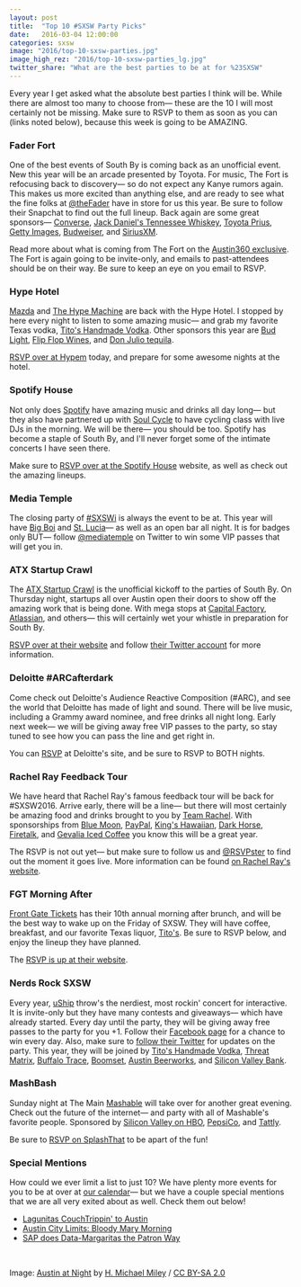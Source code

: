 ```yaml
---
layout: post
title:  "Top 10 #SXSW Party Picks"
date:   2016-03-04 12:00:00
categories: sxsw
image: "2016/top-10-sxsw-parties.jpg"
image_high_rez: "2016/top-10-sxsw-parties_lg.jpg"
twitter_share: "What are the best parties to be at for %23SXSW"
---
```


Every year I get asked what the absolute best parties I think will be. While there are almost too many to choose from— these are the 10 I will most certainly not be missing. Make sure to RSVP to them as soon as you can (links noted below), because this week is going to be AMAZING.

### Fader Fort

One of the best events of South By is coming back as an unofficial event. New this year will be an arcade presented by Toyota. For music, The Fort is refocusing back to discovery— so do not expect any Kanye rumors again. This makes us more excited than anything else, and are ready to see what the fine folks at [@theFader](https://twitter.com/theFader) have in store for us this year. Be sure to follow their Snapchat to find out the full lineup. Back again are some great sponsors— [Converse](http://www.converse.com/us), [Jack Daniel's Tennessee Whiskey](http://www.jackdaniels.com/verify-age), [Toyota Prius](http://www.toyota.com/prius/), [Getty Images](http://www.gettyimages.com/), [Budweiser](http://www.budweiser.com/), and [SiriusXM](http://www.siriusxm.com/).

Read more about what is coming from The Fort on the [Austin360 exclusive](http://music.blog.austin360.com/2016/03/01/exclusive-fader-fort-to-return-as-unofficial-sxsw-week-event-with-transmission-events-producing/). The Fort is again going to be invite-only, and emails to past-attendees should be on their way. Be sure to keep an eye on you email to RSVP.

### Hype Hotel

[Mazda](http://www.mazdausa.com/MusaWeb/displayHomepage.action) and [The Hype Machine](http://hypem.com/) are back with the Hype Hotel. I stopped by here every night to listen to some amazing music— and grab my favorite Texas vodka, [Tito's Handmade Vodka](http://www.titosvodka.com/). Other sponsors this year are [Bud Light](http://www.budlight.com/), [Flip Flop Wines](http://www.flipflopwines.com/), and [Don Julio tequila](http://www.donjulio.com/).

[RSVP over at Hypem](http://hypem.com/hotel/2016/) today, and prepare for some awesome nights at the hotel.

### Spotify House

Not only does [Spotify](https://www.spotify.com/us/) have amazing music and drinks all day long— but they also have partnered up with [Soul Cycle](https://www.soul-cycle.com/) to have cycling class with live DJs in the morning. We will be there— you should be too. Spotify has become a staple of South By, and I'll never forget some of the intimate concerts I have seen there.

Make sure to [RSVP over at the Spotify House](https://spotifyhouse.com/) website, as well as check out the amazing lineups.

### Media Temple

The closing party of [#SXSWi](https://twitter.com/search?q=%23SXSWi) is always the event to be at. This year will have [Big Boi](https://twitter.com/BigBoi) and [St. Lucia](https://twitter.com/stlucia)— as well as an open bar all night. It is for badges only BUT— follow [@mediatemple](https://twitter.com/mediatemple) on Twitter to win some VIP passes that will get you in.

### ATX Startup Crawl

The [ATX Startup Crawl](http://atxstartupcrawl.com) is the unofficial kickoff to the parties of South By. On Thursday night, startups all over Austin open their doors to show off the amazing work that is being done. With mega stops at [Capital Factory](https://capitalfactory.com/), [Atlassian](https://www.atlassian.com/), and others— this will certainly wet your whistle in preparation for South By.

[RSVP over at their website](http://atxstartupcrawl.com) and follow [their Twitter account](https://twitter.com/ATXStartupCrawl) for more information.

### Deloitte #ARCafterdark

Come check out Deloitte's Audience Reactive Composition (#ARC), and see the world that Deloitte has made of light and sound. There will be live music, including a Grammy award nominee, and free drinks all night long. Early next week— we will be giving away free VIP passes to the party, so stay tuned to see how you can pass the line and get right in.

You can [RSVP](sxsw.deloittedigital.com/#RSVP) at Deloitte's site, and be sure to RSVP to BOTH nights.

### Rachel Ray Feedback Tour

We have heard that Rachel Ray's famous feedback tour will be back for #SXSW2016. Arrive early, there will be a line— but there will most certainly be amazing food and drinks brought to you by [Team Rachel](https://twitter.com/TeamRachael). With sponsorships from [Blue Moon](http://www.bluemoonbrewingcompany.com/), [PayPal](https://www.paypal.com/home), [King's Hawaiian](http://www.kingshawaiian.com/), [Dark Horse](http://www.darkhorsewine.com/agegate.php), [Firetalk](https://firetalk.com/), and [Gevalia Iced Coffee](http://www.gevalia.com/iced-coffee) you know this will be a great year.

The RSVP is not out yet— but make sure to follow us and [@RSVPster](https://twitter.com/rsvpster) to find out the moment it goes live. More information can be found [on Rachel Ray's website](http://www.rachaelray.com/tag/feedback2015).

### FGT Morning After

[Front Gate Tickets](http://www.frontgatetickets.com/) has their 10th annual morning after brunch, and will be the best way to wake up on the Friday of SXSW. They will have coffee, breakfast, and our favorite Texas liquor, [Tito's](http://www.titosvodka.com/). Be sure to RSVP below, and enjoy the lineup they have planned.

The [RSVP is up at their website](https://morningafter10.frontgatetickets.com/).

### Nerds Rock SXSW

Every year, [uShip](https://www.uship.com/) throw's the nerdiest, most rockin' concert for interactive. It is invite-only but they have many contests and giveaways— which have already started. Every day until the party, they will be giving away free passes to the party for you +1. Follow their [Facebook page](https://www.facebook.com/nerdsrock/) for a chance to win every day. Also, make sure to [follow their Twitter](https://twitter.com/intent/follow?screen_name=NerdsRockSXSW) for updates on the party. This year, they will be joined by [Tito's Handmade Vodka](http://www.titosvodka.com/), [Threat Matrix](https://www.threatmetrix.com/), [Buffalo Trace](http://www.buffalotrace.com/), [Boomset](https://www.boomset.com/), [Austin Beerworks](http://austinbeerworks.com/), and [Silicon Valley Bank](http://www.svb.com/).

### MashBash

Sunday night at The Main [Mashable](http://mashable.com/) will take over for another great evening. Check out the future of the internet— and party with all of Mashable's favorite people. Sponsored by [Silicon Valley on HBO](http://www.hbo.com/silicon-valley), [PepsiCo](http://www.pepsico.com/), and [Tattly](http://tattly.com/).

Be sure to [RSVP on SplashThat](https://mashbashsxswi16.splashthat.com/) to be apart of the fun!

### Special Mentions

How could we ever limit a list to just 10? We have plenty more events for you to be at over at [our calendar](/calendar/)— but we have a couple special mentions that we are all very exited about as well. Check them out below!

* [Lagunitas CouchTrippin' to Austin](https://lagunitas.com/couchtrippin)
* [Austin City Limits: Bloody Mary Morning](http://www.austincitylimits.com/bloody-mary-morning-2016/)
* [SAP does Data-Margaritas the Patron Way](https://www.eventbrite.com/e/sap-does-data-margaritas-the-patron-way-official-sxsw-event-2016-tickets-21389727250)


<br>

Image: <a href="https://www.flickr.com/photos/mike_miley/6028060312/" target="\_blank">Austin at Night</a> by <a href="https://www.flickr.com/photos/mike_miley/" target="\_blank">H. Michael Miley</a> / <a href="https://creativecommons.org/licenses/by-sa/2.0/" target="\_blank">CC BY-SA 2.0</a>
